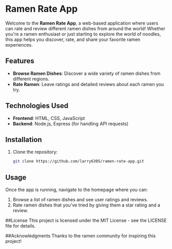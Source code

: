 # Ramen Rate App

Welcome to the **Ramen Rate App**, a web-based application where users can rate and review different ramen dishes from around the world! Whether you're a ramen enthusiast or just starting to explore the world of noodles, this app helps you discover, rate, and share your favorite ramen experiences.

## Features

- **Browse Ramen Dishes**: Discover a wide variety of ramen dishes from different regions.
- **Rate Ramen**: Leave ratings and detailed reviews about each ramen you try.

## Technologies Used

- **Frontend**: HTML, CSS, JavaScript
- **Backend**: Node.js, Express (for handling API requests)

## Installation

1. Clone the repository:
   ```bash
   git clone https://github.com/larry6305/ramen-rate-app.git

  ## Usage
Once the app is running, navigate to the homepage where you can:
   1. Browse a list of ramen dishes and see user ratings and reviews.
   2. Rate ramen dishes that you've tried by giving them a star rating and a review.

##License
This project is licensed under the MIT License - see the LICENSE file for details.

##Acknowledgments
Thanks to the ramen community for inspiring this project!






